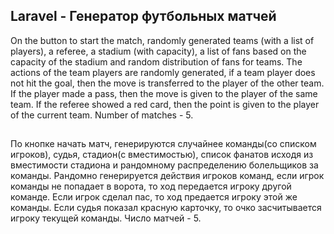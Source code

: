 ## Laravel - Генератор футбольных матчей

On the button to start the match, randomly generated teams (with a list of players), a referee, a stadium (with capacity), a list of fans based on the capacity of the stadium and random distribution of fans for teams. The actions of the team players are randomly generated, if a team player does not hit the goal, then the move is transferred to the player of the other team. If the player made a pass, then the move is given to the player of the same team. If the referee showed a red card, then the point is given to the player of the current team. Number of matches - 5.
##
По кнопке начать матч, генерируются случайнее команды(со списком игроков), судья, стадион(с вместимостью), список фанатов исходя из вместимости стадиона и рандомному распределению болельщиков за команды. Рандомно генерируется действия игроков команд, если игрок команды не попадает в ворота, то ход передается игроку другой команде. Если игрок сделал пас, то ход предается игроку этой же команды. Если судья показал красную карточку, то очко засчитывается игроку текущей команды. Число матчей - 5.
